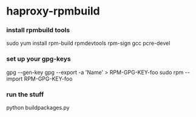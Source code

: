 # haproxy-rpmbuild

### install rpmbuild tools

  sudo yum install rpm-build rpmdevtools rpm-sign gcc pcre-devel


### set up your gpg-keys

  gpg --gen-key
  gpg --export -a 'Name' > RPM-GPG-KEY-foo
  sudo rpm --import RPM-GPG-KEY-foo

### run the stuff

  python buildpackages.py
